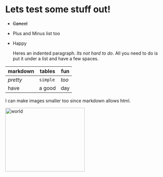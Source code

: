 # Lets test some stuff out!
+ ~~Cancel~~

- Plus and Minus list too

+  Happy

      Heres an indented paragraph. _Its not hard to do_. All you need to do is put it under a list and have a few spaces.
      
markdown | tables | fun
--- | --- | ---
*pretty* | `simple` | *too*
have | a good | day

I can make images smaller too since markdown allows html.

<img src="https://static.toiimg.com/photo/72975551.cms" alt="world"
	title="Eclipse" width="250" height="200" />
